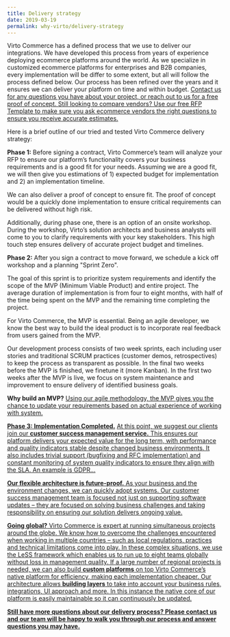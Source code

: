 ```yaml
---
title: Delivery strategy
date: 2019-03-19
permalink: why-virto/delivery-strategy
---
```

<div class="main">
    <div class="features-page">
        <div class="section section--gray section--bg">
            <div class="section__inner container">
                <p class="section__descr">
                    Virto Commerce has a defined process that we use to deliver our integrations. We have developed this process from years of experience deploying ecommerce
                    platforms around the world.  As we specialize in customized ecommerce platforms for enterprises and B2B companies, every implementation will be differ to
                    some extent, but all will follow the process defined below.  Our process has been refined over the years and it ensures we can deliver your platform on
                    time and within budget.
                    <u>
                        Contact us for any questions you have about your project, or reach out to us for a free proof of concept. Still looking to compare vendors?
                        Use our free RFP Template to make sure you ask ecommerce vendors the right questions to ensure you receive accurate estimates.
                    </u>
                </p>
            </div>
        </div>
        <div class="section">
            <div class="section__inner container">
                <p class="section__descr">
                    Here is a brief outline of our tried and tested Virto Commerce delivery strategy:
                </p>
                <p class="section__descr">
                    <strong>Phase 1:</strong> Before signing a contract, Virto Commerce’s team will analyze your RFP to ensure our platform’s functionality covers your business
                    requirements and is a good fit for your needs.  Assuming we are a good fit, we will then give you estimations of 1) expected budget for implementation and 2)
                    an implementation timeline.
                </p>
                <p class="section__descr">
                    We can also deliver a proof of concept to ensure fit. The proof of concept would be a quickly done implementation to ensure critical requirements can be delivered
                    without high risk.
                </p>
                <p class="section__descr">
                    Additionally, during phase one, there is an option of an onsite workshop. During the workshop, Virto’s solution architects and business analysts will come to you
                    to clarify requirements with your key stakeholders. This high touch step ensures delivery of accurate project budget and timelines.
                </p>
            </div>
        </div>
        <div class="section section--gray section--bg">
            <div class="section__inner container">
                <p class="section__descr">
                    <strong>Phase 2:</strong> After you sign a contract to move forward, we schedule a kick off workshop and a planning "Sprint Zero".
                </p>
                <p class="section__descr">
                    The goal of this sprint is to prioritize system requirements and identify the scope of the MVP (Minimum Viable Product) and entire project. The average duration
                    of implementation is from four to eight months, with half of the time being spent on the MVP and the remaining time completing the project.  
                </p>
                <p class="section__descr">
                    For Virto Commerce, the MVP is essential.  Being an agile developer, we know the best way to build the ideal product is to incorporate real feedback from users
                    gained from the MVP.
                </p>
                <p class="section__descr">
                    Our development process consists of two week sprints, each including user stories and traditional SCRUM practices (customer demos, retrospectives) to keep the
                    process as transparent as possible.  In the final two weeks before the MVP is finished, we finetune it (more Kanban).  In the first two weeks after the MVP is
                    live, we focus on system maintenance and improvement to ensure delivery of identified business goals.
                </p>
                <p class="section__descr">
                    <strong>Why build an MVP?</strong>
                    <u>Using our agile methodology, the MVP gives you the chance to update your requirements based on actual experience of working with system.</u>
                </p>
            </div>
        </div>
        <div class="section">
            <div class="section__inner container">
                <p class="section__descr">
                    <strong><u>Phase 3: Implementation Completed.</u></strong> <u>At this point, we suggest our clients join our <strong>customer success management service.</strong>
                    This ensures our platform delivers your expected value for the long term, with performance and quality indicators stable despite changed business environments.
                    It also includes trivial support (bugfixing and RFC implementation) and constant monitoring of system quality indicators to ensure they align with the SLA.
                    An example is GDPR...</u>
                </p>
                <p class="section__descr">
                    <u>
                        <strong>Our flexible architecture is future-proof.</strong> As your business and the environment changes, we can quickly adopt systems. Our customer success
                        management team is focused not just on supporting software updates – they are focused on solving business challenges and taking responsibility on ensuring
                        our solution delivers ongoing value.
                    </u>
                </p>
                <p class="section__descr">
                    <u>
                        <strong>Going global?</strong> Virto Commerce is expert at running simultaneous projects around the globe. We know how to overcome the challenges encountered
                        when working in multiple countries – such as local regulations, practices and technical limitations come into play. In these complex situations, we use the
                        LeSS framework which enables us to run up to eight teams globally without loss in management quality. If a large number of regional projects is needed, we can
                        also build <strong>custom platforms</strong> on top Virto Commerce’s native platform for efficiency, making each implementation cheaper. Our architecture
                        allows <strong>building layers</strong> to take into account your business rules, integrations, UI approach and more. In this instance the native core of our platform is
                        easily maintainable so it can continuously be updated.
                    </u>
                </p>
                <p class="section__descr">
                    <strong>
                        <u>
                            Still have more questions about our delivery process? Please contact us and our team will be happy to walk you through our process and answer questions you
                            may have.
                        </u>
                    </strong>
                </p>
            </div>
        </div>
    </div>
</div>
